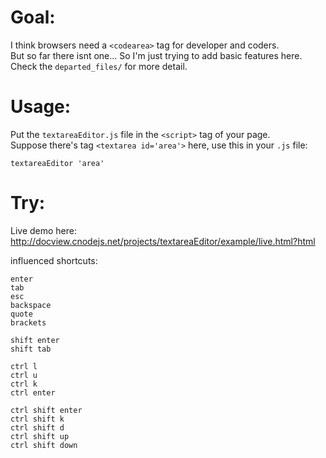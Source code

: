 
Goal:  
==  

I think browsers need a `<codearea>` tag for developer and coders.  
But so far there isnt one... So I'm just trying to add basic features here.  
Check the `departed_files/` for more detail.  

Usage:  
==  

Put the `textareaEditor.js` file in the `<script>` tag of your page.  
Suppose there's tag `<textarea id='area'>` here, use this in your `.js` file:  

    textareaEditor 'area'

Try:  
==  

Live demo here: <http://docview.cnodejs.net/projects/textareaEditor/example/live.html?html>  

influenced shortcuts:

    enter
    tab
    esc
    backspace
    quote
    brackets

    shift enter
    shift tab

    ctrl l
    ctrl u
    ctrl k
    ctrl enter

    ctrl shift enter
    ctrl shift k
    ctrl shift d
    ctrl shift up
    ctrl shift down